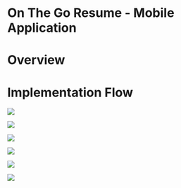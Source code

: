 # On The Go Resume - Mobile Application

# Overview

# Implementation Flow
![](images/Page1.JPG)    [](images/PersonalInfo.JPG)

![](images/ExperienceInfo.JPG)

![](images/EducationInfo.JPG)

![](images/ProjectInfo.JPG)

![](images/GenResume.JPG)

![](images/ResumeFile.JPG)
